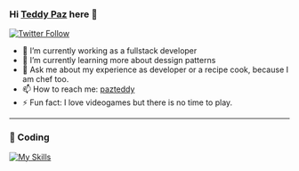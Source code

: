 ### Hi [Teddy Paz][website] here 👋

[![Twitter Follow](https://img.shields.io/twitter/follow/paz_ted?color=%231DA1F2&label=pazteddy&logo=twitter&style=for-the-badge)](https://twitter.com/paz_ted)



- 🔭 I’m currently working as a fullstack developer 
- 🌱 I’m currently learning more about dessign patterns
- 💬 Ask me about my experience as developer or a recipe cook, because I am chef too.
- 📫 How to reach me: [pazteddy][website]
- ⚡ Fun fact: I love videogames but there is no time to play.
---
### 🚀 Coding

[![My Skills](https://skillicons.dev/icons?i=html,css,js,react,angular,php,laravel,ruby,rails,python,django,java,mysql,mongodb)](https://skillicons.dev)

<!-- Links -->
[website]:https://pazteddy.com
